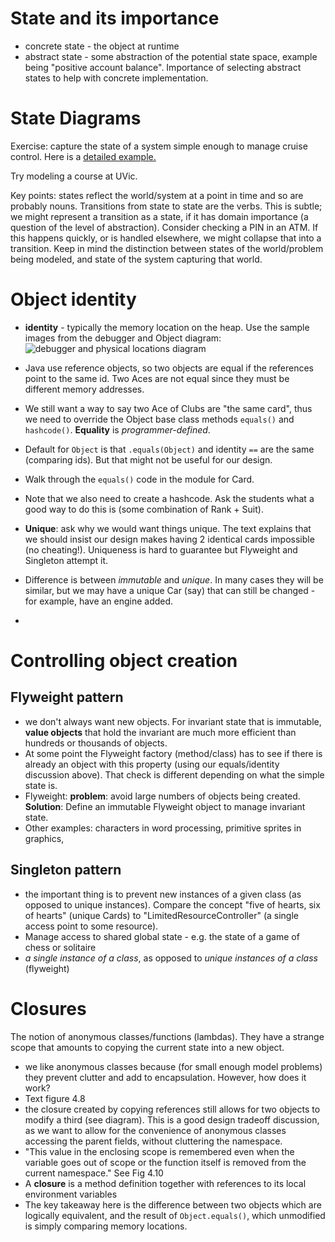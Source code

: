 # State and its importance
- concrete state - the object at runtime
- abstract state - some abstraction of the potential state space, example being "positive account balance". Importance of selecting abstract states to help with concrete implementation. 

# State Diagrams

Exercise: capture the state of a system simple enough to manage cruise control. Here is a [detailed example.](http://www.dcs.ed.ac.uk/teaching/cs1/CS1/Ah/Notes/CaseStudyCruiseControl.pdf) 

Try modeling a course at UVic.

Key points: states reflect the world/system at a point in time and so are probably nouns. Transitions from state to state are the verbs. This is subtle; we might represent a transition as a state, if it has domain importance (a question of the level of abstraction). Consider checking a PIN in an ATM. If this happens quickly, or is handled elsewhere, we might collapse that into a transition.
Keep in mind the distinction between states of the world/problem being modeled, and state of the system capturing that world. 

# Object identity
- **identity** - typically the memory location on the heap. Use the sample images from the debugger and Object diagram: ![debugger and physical locations diagram](https://github.com/prmr/SoftwareDesign/raw/master/modules/figures/m03-debugger.png) 
- Java use reference objects, so two objects are equal if the references point to the same id. Two Aces are not equal since they must be different memory addresses.
- We still want a way to say two Ace of Clubs are "the same card", thus we need to override the Object base class methods `equals()` and `hashcode()`. **Equality** is *programmer-defined*.
- Default for `Object` is that `.equals(Object)` and identity `==` are the same (comparing ids). But that might not be useful for our design. 
- Walk through the `equals()` code in the module for Card.
- Note that we also need to create a hashcode. Ask the students what a good way to do this is (some combination of Rank + Suit). 
- **Unique**: ask why we would want things unique. The text explains that we should insist our design makes having 2 identical cards impossible (no cheating!). Uniqueness is hard to guarantee but Flyweight and Singleton attempt it.
- Difference is between *immutable* and *unique*. In many cases they will be similar, but we may have a unique Car (say) that can still be changed - for example, have an engine added.

- 

# Controlling object creation

## Flyweight pattern

- we don't always want new objects. For invariant state that is immutable, **value objects** that hold the invariant are much more efficient than hundreds or thousands of objects.
- At some point the Flyweight factory (method/class) has to see if there is already an object with this property (using our equals/identity discussion above). That check is different depending on what the simple state is. 
- Flyweight: **problem**: avoid large numbers of objects being created. **Solution**: Define an immutable Flyweight object to manage invariant state. 
- Other examples: characters in word processing, primitive sprites in graphics, 

## Singleton pattern
- the important thing is to prevent new instances of a given class (as opposed to unique instances). Compare the concept "five of hearts, six of hearts" (unique Cards) to "LimitedResourceController" (a single access point to some resource).
- Manage access to shared global state - e.g. the state of a game of chess or solitaire 
- *a single instance of a class*, as opposed to *unique instances of a class* (flyweight)

# Closures

The notion of anonymous classes/functions (lambdas). They have a strange scope that amounts to copying the current state into a new object. 

- we like anonymous classes because (for small enough model problems) they prevent clutter and add to encapsulation. However, how does it work? 
- Text figure 4.8
- the closure created by copying references still allows for two objects to modify a third (see diagram). This is a good design tradeoff discussion, as we want to allow for the convenience of anonymous classes accessing the parent fields, without cluttering the namespace.
- "This value in the enclosing scope is remembered even when the variable goes out of scope or the function itself is removed from the current namespace." See Fig 4.10
- A **closure** is a method definition together with references to its local environment variables
- The key takeaway here is the difference between two objects which are logically equivalent, and the result of `Object.equals()`, which unmodified is simply comparing memory locations. 